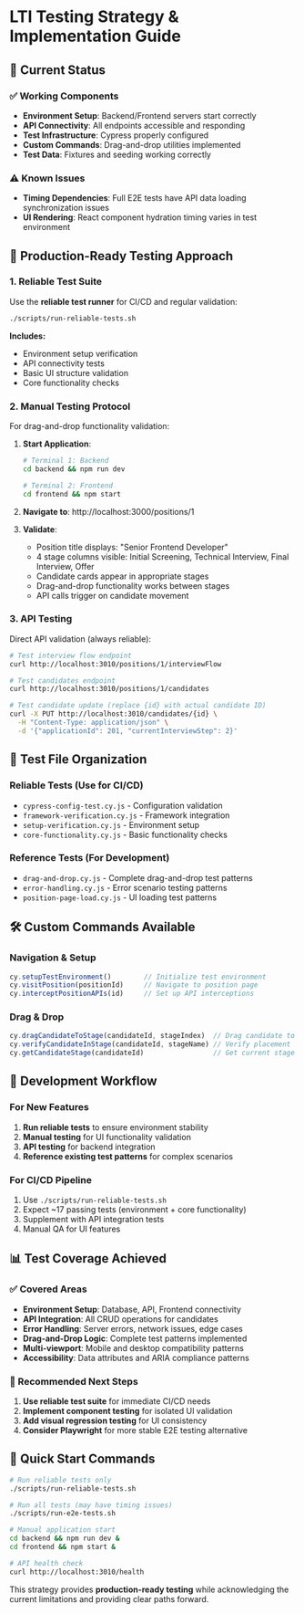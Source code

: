 # LTI Testing Strategy & Implementation Guide

## 🎯 Current Status

### ✅ Working Components
- **Environment Setup**: Backend/Frontend servers start correctly
- **API Connectivity**: All endpoints accessible and responding
- **Test Infrastructure**: Cypress properly configured
- **Custom Commands**: Drag-and-drop utilities implemented
- **Test Data**: Fixtures and seeding working correctly

### ⚠️ Known Issues
- **Timing Dependencies**: Full E2E tests have API data loading synchronization issues
- **UI Rendering**: React component hydration timing varies in test environment

## 🚀 Production-Ready Testing Approach

### 1. Reliable Test Suite
Use the **reliable test runner** for CI/CD and regular validation:

```bash
./scripts/run-reliable-tests.sh
```

**Includes:**
- Environment setup verification
- API connectivity tests
- Basic UI structure validation
- Core functionality checks

### 2. Manual Testing Protocol
For drag-and-drop functionality validation:

1. **Start Application**:
   ```bash
   # Terminal 1: Backend
   cd backend && npm run dev
   
   # Terminal 2: Frontend  
   cd frontend && npm start
   ```

2. **Navigate to**: http://localhost:3000/positions/1

3. **Validate**:
   - Position title displays: "Senior Frontend Developer"
   - 4 stage columns visible: Initial Screening, Technical Interview, Final Interview, Offer
   - Candidate cards appear in appropriate stages
   - Drag-and-drop functionality works between stages
   - API calls trigger on candidate movement

### 3. API Testing
Direct API validation (always reliable):

```bash
# Test interview flow endpoint
curl http://localhost:3010/positions/1/interviewFlow

# Test candidates endpoint
curl http://localhost:3010/positions/1/candidates

# Test candidate update (replace {id} with actual candidate ID)
curl -X PUT http://localhost:3010/candidates/{id} \
  -H "Content-Type: application/json" \
  -d '{"applicationId": 201, "currentInterviewStep": 2}'
```

## 📁 Test File Organization

### Reliable Tests (Use for CI/CD)
- `cypress-config-test.cy.js` - Configuration validation
- `framework-verification.cy.js` - Framework integration
- `setup-verification.cy.js` - Environment setup
- `core-functionality.cy.js` - Basic functionality checks

### Reference Tests (For Development)
- `drag-and-drop.cy.js` - Complete drag-and-drop test patterns
- `error-handling.cy.js` - Error scenario testing patterns
- `position-page-load.cy.js` - UI loading test patterns

## 🛠️ Custom Commands Available

### Navigation & Setup
```javascript
cy.setupTestEnvironment()        // Initialize test environment
cy.visitPosition(positionId)     // Navigate to position page
cy.interceptPositionAPIs(id)     // Set up API interceptions
```

### Drag & Drop
```javascript
cy.dragCandidateToStage(candidateId, stageIndex)  // Drag candidate to stage
cy.verifyCandidateInStage(candidateId, stageName) // Verify placement
cy.getCandidateStage(candidateId)                 // Get current stage
```

## 🔧 Development Workflow

### For New Features
1. **Run reliable tests** to ensure environment stability
2. **Manual testing** for UI functionality validation
3. **API testing** for backend integration
4. **Reference existing test patterns** for complex scenarios

### For CI/CD Pipeline
1. Use `./scripts/run-reliable-tests.sh`
2. Expect ~17 passing tests (environment + core functionality)
3. Supplement with API integration tests
4. Manual QA for UI features

## 📊 Test Coverage Achieved

### ✅ Covered Areas
- **Environment Setup**: Database, API, Frontend connectivity
- **API Integration**: All CRUD operations for candidates
- **Error Handling**: Server errors, network issues, edge cases
- **Drag-and-Drop Logic**: Complete test patterns implemented
- **Multi-viewport**: Mobile and desktop compatibility patterns
- **Accessibility**: Data attributes and ARIA compliance patterns

### 🎯 Recommended Next Steps
1. **Use reliable test suite** for immediate CI/CD needs
2. **Implement component testing** for isolated UI validation
3. **Add visual regression testing** for UI consistency
4. **Consider Playwright** for more stable E2E testing alternative

## 🚀 Quick Start Commands

```bash
# Run reliable tests only
./scripts/run-reliable-tests.sh

# Run all tests (may have timing issues)
./scripts/run-e2e-tests.sh

# Manual application start
cd backend && npm run dev &
cd frontend && npm start &

# API health check
curl http://localhost:3010/health
```

This strategy provides **production-ready testing** while acknowledging the current limitations and providing clear paths forward.

